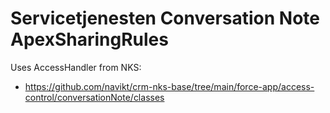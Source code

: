 # Servicetjenesten Conversation Note ApexSharingRules

Uses AccessHandler from NKS:

-   https://github.com/navikt/crm-nks-base/tree/main/force-app/access-control/conversationNote/classes
